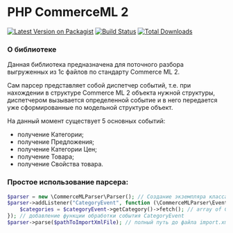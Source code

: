 PHP CommerceML 2
==============
[![Latest Version on Packagist](https://img.shields.io/packagist/v/gillbeits/commerceml.svg?style=flat-square)](https://packagist.org/packages/gillbeits/commerceml)
[![Build Status](https://img.shields.io/travis/gillbeits/commerceml.svg?style=flat-square)](https://travis-ci.org/gillbeits/commerceml)
[![Total Downloads](https://img.shields.io/packagist/dt/gillbeits/commerceml.svg?style=flat-square)](https://packagist.org/packages/gillbeits/commerceml)

### О библиотеке
Данная библиотека предназначена для поточного разбора выгруженных из 1с файлов по стандарту Commerce ML 2.

Сам парсер представляет собой диспетчер событий, т.е. при нахождении в структуре Commerce ML 2 объекта нужной структуры, диспетчером вызывается определенной событие и в него передается уже сформированные по модельной структуре объект.

На данный момент существует 5 основных событий:

* получение Категории;
* получение Предложения;
* получение Категории Цен;
* получение Товара;
* получение Свойства товара.

### Простое использование парсера:

```php
$parser = new \CommerceMLParser\Parser(); // Создание экземпляра класса парсера
$parser->addListener("CategoryEvent", function (\CommerceMLParser\Event\CategoryEvent $categoryEvent) {
    $categories = $categoryEvent->getCategory()->fetch(); // array of Category
}); // добавление функции обработки события CategoryEvent
$parser->parse($pathToImportXmlFile); // полный путь до файла import.xml (Commerce ML 2) выгрузки из 1с
```

